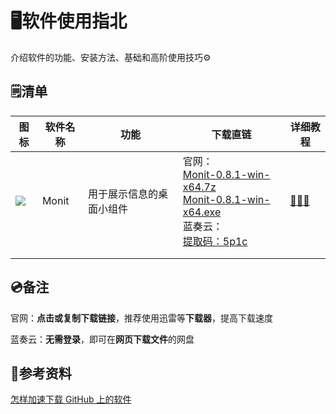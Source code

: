 # 🖥️软件使用指北

介绍软件的功能、安装方法、基础和高阶使用技巧⚙️

## 🗒️清单

| 图标                    | 软件名称 | 功能                     | 下载直链                                                     | 详细教程                         |
| ----------------------- | -------- | ------------------------ | ------------------------------------------------------------ | -------------------------------- |
| ![](./assets/monit.ico) | Monit    | 用于展示信息的桌面小组件 | 官网：<br />[Monit-0.8.1-win-x64.7z](https://github.com/fzf404/Monit/releases/download/v0.8.1/Monit-0.8.1-win-x64.7z)<br />[Monit-0.8.1-win-x64.exe](https://github.com/fzf404/Monit/releases/download/v0.8.1/Monit-0.8.1-win-x64.exe)<br />蓝奏云：<br />[提取码：5p1c](https://wwko.lanzoue.com/b011l9p6te) | [🚪🚪🚪](./使用指北/Monit/Monit.md) |
|                         |          |                          |                                                              |                                  |
|                         |          |                          |                                                              |                                  |

## 💿备注

官网：**点击或复制下载链接**，推荐使用迅雷等**下载器**，提高下载速度

蓝奏云：**无需登录**，即可在**网页下载文件**的网盘



## 📘参考资料

[怎样加速下载 GitHub 上的软件](./参考资料/怎样加速下载GitHub上的软件.md)



